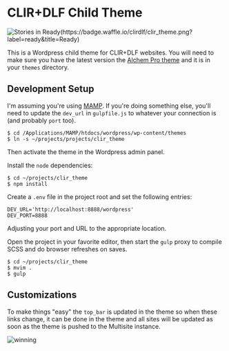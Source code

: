 # CLIR+DLF Child Theme
![Stories in Ready(https://badge.waffle.io/clirdlf/clir_theme.png?label=ready&title=Ready)](http://waffle.io/clirdlf/clir_theme)

This is a Wordpress child theme for CLIR+DLF websites. You will need to
make sure you have the latest version the
[Alchem Pro theme](https://www.mageewp.com/alchem-theme.html) and it is
in your `themes` directory.

## Development Setup

I'm assuming you're using [MAMP](https://www.mamp.info). If you're doing
something else, you'll need to update the `dev_url` in `gulpfile.js` to
whatever your connection is (and probably `port` too).

```
$ cd /Applications/MAMP/htdocs/wordpress/wp-content/themes
$ ln -s ~/projects/projects/clir_theme
```

Then activate the theme in the Wordpress admin panel.


Install the `node` dependencies:

```
$ cd ~/projects/clir_theme
$ npm install
```

Create a `.env` file in the project root and set the following entries:

```
DEV_URL='http://localhost:8888/wordpress'
DEV_PORT=8888
```

Adjusting your port and URL to the appropriate location.

Open the project in your favorite editor, then start the `gulp` proxy to
compile SCSS and do browser refreshes on saves.

```
$ cd ~/projects/clir_theme
$ mvim .
$ gulp
```

## Customizations

To make things "easy" the `top_bar` is updated in the theme so when
these links change, it can be done in the theme and all sites will be
updated as soon as the theme is pushed to the Multisite instance.

![winning](http://www.reactiongifs.com/wp-content/uploads/2013/09/rock.gif)
